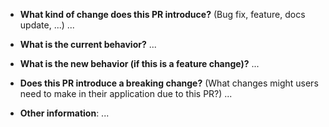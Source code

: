 * **What kind of change does this PR introduce?** (Bug fix, feature, docs update, ...)
...

* **What is the current behavior?**
...

* **What is the new behavior (if this is a feature change)?**
...

* **Does this PR introduce a breaking change?** (What changes might users need to make in their application due to this PR?)
...

* **Other information**:
...
